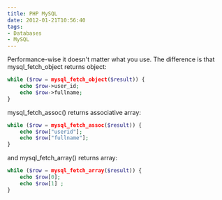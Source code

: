 ```yaml
---
title: PHP MySQL
date: 2012-01-21T10:56:40
tags: 
- Databases
- MySQL
---
```


Performance-wise it doesn't matter what you use. The difference is that mysql_fetch_object returns object:

``` php
while ($row = mysql_fetch_object($result)) {
    echo $row->user_id;
    echo $row->fullname;
}
```

mysql_fetch_assoc() returns associative array:

``` php
while ($row = mysql_fetch_assoc($result)) {
    echo $row["userid"];
    echo $row["fullname"];
}
```

and mysql_fetch_array() returns array:

``` php
while ($row = mysql_fetch_array($result)) {
    echo $row[0];
    echo $row[1] ;
}
```